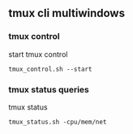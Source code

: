 ## tmux cli multiwindows


### tmux control

start tmux control
``` 
tmux_control.sh --start
``` 

### tmux status queries

tmux status
``` 
tmux_status.sh -cpu/mem/net
``` 